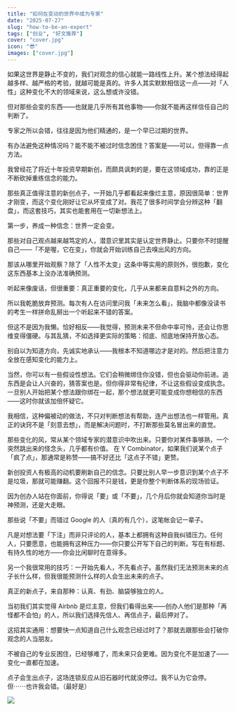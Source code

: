 ```yaml
---
title: "如何在变动的世界中成为专家"
date: "2025-07-27"
slug: "how-to-be-an-expert"
tags: ["创业", "好文推荐"]
cover: "cover.jpg"
icon: "😎"
images: ["cover.jpg"]
---
```

如果这世界是静止不变的，我们对观念的信心就能一路线性上升。某个想法经得起越多样、越严格的考验，就越可能是真的。许多人其实默默相信这一点——对「人性」这种变化不大的领域来说，这么想或许没错。



但对那些会变的东西——也就是几乎所有其他事物——你就不能再这样信任自己的判断了。



专家之所以会错，往往是因为他们精通的，是一个早已过期的世界。



有办法避免这种情况吗？能不能不被过时信念困住？答案是——可以，但得靠一点方法。



我曾经花了将近十年投资早期新创，而颇具讽刺的是，要在这领域成功，靠的正是不断砍掉重练信念的能力。



那些真正值得注意的新创点子，一开始几乎都看起来像烂主意，原因很简单：世界才刚变，而这个变化刚好让它从坏变成了对。我花了很多时间学会分辨这种「翻盘」，而这套技巧，其实也能套用在一切新想法上。



第一步，养成一种信念：世界一定会变。



那些对自己观点越来越笃定的人，潜意识里其实是认定世界静止。只要你不时提醒自己——「不是喔，它在变」，你就会开始训练自己去嗅出风的方向。



那该从哪里开始观察？除了「人性不太变」这条中等实用的原则外，很抱歉，变化这东西基本上没办法准确预测。



听起来像废话，但很重要：真正重要的变化，几乎从来都来自意料之外的方向。



所以我乾脆放弃预测。每次有人在访问里问我「未来怎么看」，我脑中都像没读书的考生一样拼命乱掰出一个听起来不错的答案。



但这不是因为我懒。恰好相反——我觉得，预测未来不但命中率可怜，还会让你思维变得僵硬。与其乱猜，不如选择更实际的策略：彻底、彻底地保持开放心态。



别自以为知道方向，先诚实地承认——我根本不知道哪边才是对的。然后把注意力全放在感知变化的能力上。



当然，你可以有一些假设性想法。它们会稍微绑住你没错，但也会驱动你前进。追东西是会让人兴奋的，猜答案也是。但你得非常有纪律，不让这些假设变成执念。
一旦别人开始把某个想法跟你绑在一起，那个想法就更可能变成你想相信的东西——这时你就该加倍怀疑它。



我相信，这种偏被动的做法，不只对判断想法有帮助，连产出想法也一样管用。真正的诀窍不是「刻意去想」，而是解决问题时，不打断那些莫名冒出来的直觉。



那些变化的风，常从某个领域专家的潜意识中吹出来。只要你对某件事够熟，一个突然跳出来的怪念头，几乎都有价值。
在 Y Combinator，如果我们说某个点子「疯了点」，那通常是称赞——搞不好还比「这点子不错」更赞。



新创投资人有极高的动机要刷新自己的信念。只要比别人早一步意识到某个点子不是垃圾，那就可能赚翻。这个回报不只是钱，更是你整个判断体系的现场验证。



因为创办人站在你面前，你得说「要」或「不要」，几个月后你就会知道你当时是神预测，还是大走眼。



那些说「不要」而错过 Google 的人（真的有几个），这笔帐会记一辈子。



凡是对想法要「下注」而非只评论的人，基本上都拥有这种自我纠错压力。任何人，只要愿意，也能拥有这种压力——你只要公开写下自己的判断。写在有标题、有持久性的地方——你会比闲聊时在意得多。



另一个我很常用的技巧：一开始先看人，不先看点子。虽然我们无法预测未来的点子长什么样，但我很能预测什么样的人会生出未来的点子。



真正的新点子，来自那种：认真、有劲、脑袋够独立的人。



当初我们其实觉得 Airbnb 是烂主意，但我们看得出来——创办人他们是那种「再怪都不会怕」的人，所以我们选择先信人、再信点子，最后押对了。



这招其实通用：想要快一点知道自己什么观念已经过时了？那就去跟那些会打破你观念的人当朋友。



不被自己的专业反困住，已经够难了，而未来只会更难。因为变化不是加速了——变化一直都在加速。



点子会生出点子，这场连锁反应从旧石器时代就没停过。我不认为它会停。
但⋯⋯也许我会错。（最好是）




![](https://prod-files-secure.s3.us-west-2.amazonaws.com/112d0858-5090-4d34-a606-b75eb8d65fd2/46476355-9cf3-4e99-9b7a-3531bc426380/1000202064.png?X-Amz-Algorithm=AWS4-HMAC-SHA256&X-Amz-Content-Sha256=UNSIGNED-PAYLOAD&X-Amz-Credential=ASIAZI2LB466W7XPLIFP%2F20250829%2Fus-west-2%2Fs3%2Faws4_request&X-Amz-Date=20250829T081700Z&X-Amz-Expires=3600&X-Amz-Security-Token=IQoJb3JpZ2luX2VjEGAaCXVzLXdlc3QtMiJHMEUCIDgv8l6pVrZv5u5oEZDgCoK3JJIbc4DZA4mO3iHruYxMAiEAwhj4pFumfkF0ehR4HbYCHfkDfKfoW6hQdegqBfNJmiQqiAQIuf%2F%2F%2F%2F%2F%2F%2F%2F%2F%2FARAAGgw2Mzc0MjMxODM4MDUiDHjP6SwjD5aAAkeDFircA7BoD6e9mufwQzrqJN9AdFAdp7ySyAP2NwFW169Rtt%2BA1rRfqgEF0k3iuOz3S05Ou%2B8Vf2FfXjurwQEjV7s0Llt%2BIGQ%2FRrmFCFHcYpGoh0JxkqI73SIWNhzABXCsb6O68GIZIe%2Bure%2F%2FUYLyM%2FtLxydafYtQpfYCdvJzWTOePdIKs6dWRmYfKH8uv9SvGPUtENFTs8MmoFTYmwQ4N5Pdj9Reg5cqpMonlW%2F%2B0%2FJQ5Y%2B5i%2BGgmxWUwomVM9sGQH62Ig3Wtwf2I95nn35VG1qFTAB8W2vbFs2kctoNgseOIGETBqpgnOQHXXnv6fufGlrYIZbVqbYSSQ9G3xrwuN09nH4sln28zmHO6MElKnI%2FXOu%2F6EbNsIeTJryZMPVJ0AtXeLuNv1by%2Bf7nTPjDuLq7oUOV%2FDks4Q9%2BLihwrKdZKHYT1fq%2FysVyotlU1vdvfNkzKiwBJGHfkTZ1ljerdeX6h2Byfg%2Fz4JsyIGExN%2BIA4xn2Ca%2FD14GPsJEdpssa4ua3dOFn7Q3IRyQePZHLa%2FNDFAZqvuIL4x4FCCoHeAjnCV9yLEi%2BCUb253nCait2C7LkRMvMMJLsQFCsyrweFfahlHIVup7Gu3r26T5S3dlfxzmSp7CVyNwKCM9a8GxiMKm1xcUGOqUBt98KfiiPk09XFZkoMmC%2BTPLLeHkXQOC0GZRkKaS0hn6T7EzIau1nySP5Uagl8EeOUUIkyLrqBc1AkV8TbR6sbca9LHI3M3yOoIOE8co8M%2FvzBa73CIFV1DuT5YqS%2FajPskgDmLmrPxvVma1I2%2FS%2BCeNSNajBt4WqteyYZVix4sactUI2GT4ruNhb030UkLe4hfv5sqGFIakdn3Rwvcz76u4Ytn8K&X-Amz-Signature=a5966cc4a62bef66ec60e3259f212392ee90e52b23609ce9c39d4aaa12f83104&X-Amz-SignedHeaders=host&x-amz-checksum-mode=ENABLED&x-id=GetObject)

